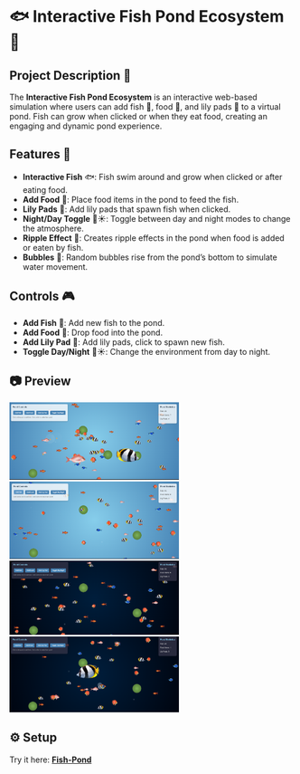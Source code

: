 # 🐟 Interactive Fish Pond Ecosystem 🌿

## Project Description 🌊

The **Interactive Fish Pond Ecosystem** is an interactive web-based simulation where users can add fish 🐠, food 🍣, and lily pads 🌸 to a virtual pond. Fish can grow when clicked or when they eat food, creating an engaging and dynamic pond experience.

## Features 🌟
- **Interactive Fish** 🐟: Fish swim around and grow when clicked or after eating food.
- **Add Food** 🍣: Place food items in the pond to feed the fish.
- **Lily Pads** 🌸: Add lily pads that spawn fish when clicked.
- **Night/Day Toggle** 🌙☀️: Toggle between day and night modes to change the atmosphere.
- **Ripple Effect** 🌊: Creates ripple effects in the pond when food is added or eaten by fish.
- **Bubbles** 🫧: Random bubbles rise from the pond’s bottom to simulate water movement.


## Controls 🎮
- **Add Fish** 🐠: Add new fish to the pond.
- **Add Food** 🍣: Drop food into the pond.
- **Add Lily Pad** 🌸: Add lily pads, click to spawn new fish.
- **Toggle Day/Night** 🌙☀️: Change the environment from day to night.


## 📷 Preview

<img src="https://raw.githubusercontent.com/rajnandiniini/Fish-Pond/main/images/p1.png" width="300" height="auto">
<img src="https://raw.githubusercontent.com/rajnandiniini/Fish-Pond/main/images/p2.png" width="300" height="auto">
<img src="https://raw.githubusercontent.com/rajnandiniini/Fish-Pond/main/images/p3.png" width="300" height="auto">
<img src="https://raw.githubusercontent.com/rajnandiniini/Fish-Pond/main/images/p4.png" width="300" height="auto">


## ⚙️ Setup  

Try it here: **[Fish-Pond](https://rajnandiniini.github.io/Fish-Pond/)**  
